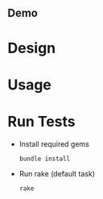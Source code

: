 Demo
--------------------------

# Design


# Usage


# Run Tests

* Install required gems
    ```
    bundle install
    ```
* Run rake (default task)
    ```
    rake
    ```
